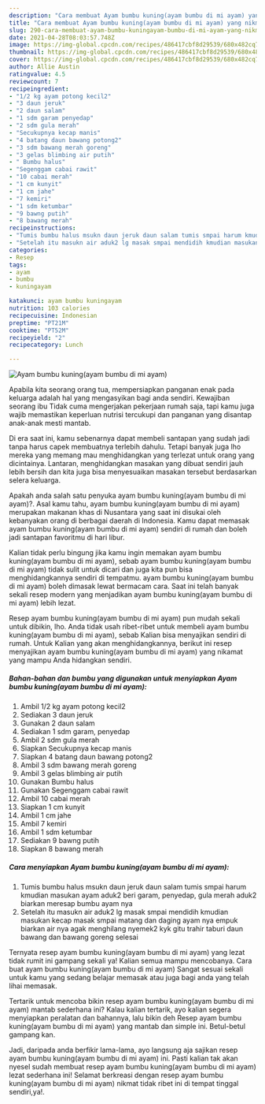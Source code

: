 ```yaml
---
description: "Cara membuat Ayam bumbu kuning(ayam bumbu di mi ayam) yang nikmat Untuk Jualan"
title: "Cara membuat Ayam bumbu kuning(ayam bumbu di mi ayam) yang nikmat Untuk Jualan"
slug: 290-cara-membuat-ayam-bumbu-kuningayam-bumbu-di-mi-ayam-yang-nikmat-untuk-jualan
date: 2021-04-28T08:03:57.748Z
image: https://img-global.cpcdn.com/recipes/486417cbf8d29539/680x482cq70/ayam-bumbu-kuningayam-bumbu-di-mi-ayam-foto-resep-utama.jpg
thumbnail: https://img-global.cpcdn.com/recipes/486417cbf8d29539/680x482cq70/ayam-bumbu-kuningayam-bumbu-di-mi-ayam-foto-resep-utama.jpg
cover: https://img-global.cpcdn.com/recipes/486417cbf8d29539/680x482cq70/ayam-bumbu-kuningayam-bumbu-di-mi-ayam-foto-resep-utama.jpg
author: Allie Austin
ratingvalue: 4.5
reviewcount: 7
recipeingredient:
- "1/2 kg ayam potong kecil2"
- "3 daun jeruk"
- "2 daun salam"
- "1 sdm garam penyedap"
- "2 sdm gula merah"
- "Secukupnya kecap manis"
- "4 batang daun bawang potong2"
- "3 sdm bawang merah goreng"
- "3 gelas blimbing air putih"
- " Bumbu halus"
- "Segenggam cabai rawit"
- "10 cabai merah"
- "1 cm kunyit"
- "1 cm jahe"
- "7 kemiri"
- "1 sdm ketumbar"
- "9 bawng putih"
- "8 bawang merah"
recipeinstructions:
- "Tumis bumbu halus msukn daun jeruk daun salam tumis smpai harum kmudian masukan ayam aduk2 beri garam, penyedap, gula merah aduk2 biarkan meresap bumbu ayam nya"
- "Setelah itu masukn air aduk2 lg masak smpai mendidih kmudian masukan kecap masak smpai matang dan daging ayam nya empuk biarkan air nya agak menghilang nyemek2 kyk gitu trahir taburi daun bawang dan bawang goreng selesai"
categories:
- Resep
tags:
- ayam
- bumbu
- kuningayam

katakunci: ayam bumbu kuningayam 
nutrition: 103 calories
recipecuisine: Indonesian
preptime: "PT21M"
cooktime: "PT52M"
recipeyield: "2"
recipecategory: Lunch

---
```



![Ayam bumbu kuning(ayam bumbu di mi ayam)](https://img-global.cpcdn.com/recipes/486417cbf8d29539/680x482cq70/ayam-bumbu-kuningayam-bumbu-di-mi-ayam-foto-resep-utama.jpg)

Apabila kita seorang orang tua, mempersiapkan panganan enak pada keluarga adalah hal yang mengasyikan bagi anda sendiri. Kewajiban seorang ibu Tidak cuma mengerjakan pekerjaan rumah saja, tapi kamu juga wajib memastikan keperluan nutrisi tercukupi dan panganan yang disantap anak-anak mesti mantab.

Di era  saat ini, kamu sebenarnya dapat membeli santapan yang sudah jadi tanpa harus capek membuatnya terlebih dahulu. Tetapi banyak juga lho mereka yang memang mau menghidangkan yang terlezat untuk orang yang dicintainya. Lantaran, menghidangkan masakan yang dibuat sendiri jauh lebih bersih dan kita juga bisa menyesuaikan masakan tersebut berdasarkan selera keluarga. 



Apakah anda salah satu penyuka ayam bumbu kuning(ayam bumbu di mi ayam)?. Asal kamu tahu, ayam bumbu kuning(ayam bumbu di mi ayam) merupakan makanan khas di Nusantara yang saat ini disukai oleh kebanyakan orang di berbagai daerah di Indonesia. Kamu dapat memasak ayam bumbu kuning(ayam bumbu di mi ayam) sendiri di rumah dan boleh jadi santapan favoritmu di hari libur.

Kalian tidak perlu bingung jika kamu ingin memakan ayam bumbu kuning(ayam bumbu di mi ayam), sebab ayam bumbu kuning(ayam bumbu di mi ayam) tidak sulit untuk dicari dan juga kita pun bisa menghidangkannya sendiri di tempatmu. ayam bumbu kuning(ayam bumbu di mi ayam) boleh dimasak lewat bermacam cara. Saat ini telah banyak sekali resep modern yang menjadikan ayam bumbu kuning(ayam bumbu di mi ayam) lebih lezat.

Resep ayam bumbu kuning(ayam bumbu di mi ayam) pun mudah sekali untuk dibikin, lho. Anda tidak usah ribet-ribet untuk membeli ayam bumbu kuning(ayam bumbu di mi ayam), sebab Kalian bisa menyajikan sendiri di rumah. Untuk Kalian yang akan menghidangkannya, berikut ini resep menyajikan ayam bumbu kuning(ayam bumbu di mi ayam) yang nikamat yang mampu Anda hidangkan sendiri.

<!--inarticleads1-->

##### Bahan-bahan dan bumbu yang digunakan untuk menyiapkan Ayam bumbu kuning(ayam bumbu di mi ayam):

1. Ambil 1/2 kg ayam potong kecil2
1. Sediakan 3 daun jeruk
1. Gunakan 2 daun salam
1. Sediakan 1 sdm garam, penyedap
1. Ambil 2 sdm gula merah
1. Siapkan Secukupnya kecap manis
1. Siapkan 4 batang daun bawang potong2
1. Ambil 3 sdm bawang merah goreng
1. Ambil 3 gelas blimbing air putih
1. Gunakan  Bumbu halus
1. Gunakan Segenggam cabai rawit
1. Ambil 10 cabai merah
1. Siapkan 1 cm kunyit
1. Ambil 1 cm jahe
1. Ambil 7 kemiri
1. Ambil 1 sdm ketumbar
1. Sediakan 9 bawng putih
1. Siapkan 8 bawang merah




<!--inarticleads2-->

##### Cara menyiapkan Ayam bumbu kuning(ayam bumbu di mi ayam):

1. Tumis bumbu halus msukn daun jeruk daun salam tumis smpai harum kmudian masukan ayam aduk2 beri garam, penyedap, gula merah aduk2 biarkan meresap bumbu ayam nya
1. Setelah itu masukn air aduk2 lg masak smpai mendidih kmudian masukan kecap masak smpai matang dan daging ayam nya empuk biarkan air nya agak menghilang nyemek2 kyk gitu trahir taburi daun bawang dan bawang goreng selesai




Ternyata resep ayam bumbu kuning(ayam bumbu di mi ayam) yang lezat tidak rumit ini gampang sekali ya! Kalian semua mampu mencobanya. Cara buat ayam bumbu kuning(ayam bumbu di mi ayam) Sangat sesuai sekali untuk kamu yang sedang belajar memasak atau juga bagi anda yang telah lihai memasak.

Tertarik untuk mencoba bikin resep ayam bumbu kuning(ayam bumbu di mi ayam) mantab sederhana ini? Kalau kalian tertarik, ayo kalian segera menyiapkan peralatan dan bahannya, lalu bikin deh Resep ayam bumbu kuning(ayam bumbu di mi ayam) yang mantab dan simple ini. Betul-betul gampang kan. 

Jadi, daripada anda berfikir lama-lama, ayo langsung aja sajikan resep ayam bumbu kuning(ayam bumbu di mi ayam) ini. Pasti kalian tak akan nyesel sudah membuat resep ayam bumbu kuning(ayam bumbu di mi ayam) lezat sederhana ini! Selamat berkreasi dengan resep ayam bumbu kuning(ayam bumbu di mi ayam) nikmat tidak ribet ini di tempat tinggal sendiri,ya!.

